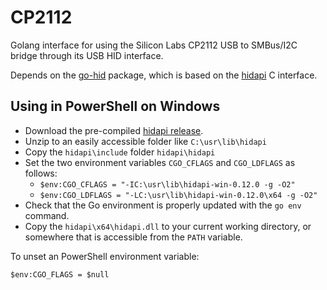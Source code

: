 # CP2112
Golang interface for using the Silicon Labs CP2112 USB to SMBus/I2C bridge through its USB HID interface.

Depends on the [go-hid](https://github.com/sstallion/go-hid) package, which
is based on the [hidapi](https://github.com/signal11/hidapi) C interface.

## Using in PowerShell on Windows

- Download the pre-compiled [hidapi release](https://github.com/libusb/hidapi/tags).
- Unzip to an easily accessible folder like `C:\usr\lib\hidapi`
- Copy the `hidapi\include` folder `hidapi\hidapi`
- Set the two environment variables `CGO_CFLAGS` and `CGO_LDFLAGS` as follows:
  - `$env:CGO_CFLAGS = "-IC:\usr\lib\hidapi-win-0.12.0 -g -O2"`
  - `$env:CGO_LDFLAGS = "-LC:\usr\lib\hidapi-win-0.12.0\x64 -g -O2"`
- Check that the Go environment is properly updated with the `go env` command.
- Copy the `hidapi\x64\hidapi.dll` to your current working directory, or somewhere that is accessible from the `PATH` variable.

To unset an PowerShell environment variable:

    $env:CGO_FLAGS = $null
